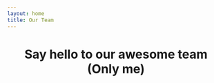 ```yaml
---
layout: home
title: Our Team
---
```


<script setup>
import { VPTeamMembers } from 'vitepress/theme'

const members = [
  {
    avatar: 'https://avatars.githubusercontent.com/u/76526141?v=4',
    name: 'Alireza Abasi',
    title: 'Creator',
    links: [
        { icon: 'github', link: 'https://github.com/AlirezaAbasi' },
      { icon: 'telegram', link: 'https://t.me/vortex22' },
      { icon: 'linkedin', link: 'https://www.linkedin.com/in/alireza-abasi-7000000000000000000/' },
      { icon: 'whatsapp', link: 'https://wa.me/989023007950' },
    ]
  },
  // Add more team members here333333
]
</script>

<div class="team-container" align="center">
  <h1>Say hello to our awesome team (Only me)</h1>
  <VPTeamMembers size="small" :members="members" />
</div>

